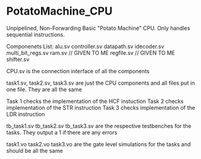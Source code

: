 # PotatoMachine_CPU
Unpipelined, Non-Forwarding Basic "Potato Machine" CPU.
Only handles sequential instructions.


Componenets List: 
alu.sv
controller.sv
datapath.sv
idecoder.sv
multi_bit_regs.sv
ram.sv   // GIVEN TO ME 
regfile.sv   // GIVEN TO ME 
shifter.sv 


CPU.sv is the connection interface of all the components

task1.sv, task2.sv, task3.sv are just the CPU components and all files put in one file. They are all the same

Task 1 checks the implementation of the HCF instuction
Task 2 checks implementation of the STR instruction 
Task 3 checks implementation of the LDR instruction 


tb_task1.sv
tb_task2.sv
tb_task3.sv
are the respective testbenches for the tasks. They output a 1 if there are any errors 


task1.vo
task2.vo
task3.vo
are the gate level simulations for the tasks and should be all the same 


